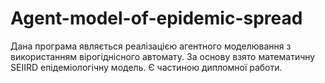 # Agent-model-of-epidemic-spread
Дана програма являється реалізацією агентного моделювання з використанням вірогіднісного автомату.
За основу взято математичну SEIIRD епідеміологічну модель.
Є частиною дипломної работи.
